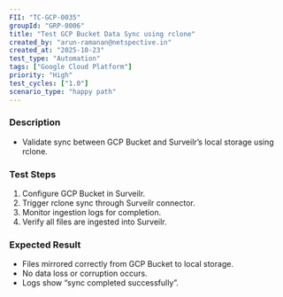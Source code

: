 ```yaml
---
FII: "TC-GCP-0035"
groupId: "GRP-0006"
title: "Test GCP Bucket Data Sync using rclone"
created_by: "arun-ramanan@netspective.in"
created_at: "2025-10-23"
test_type: "Automation"
tags: ["Google Cloud Platform"]
priority: "High"
test_cycles: ["1.0"]
scenario_type: "happy path"
---
```

### Description
- Validate sync between GCP Bucket and Surveilr’s local storage using rclone.

### Test Steps
1. Configure GCP Bucket in Surveilr.  
2. Trigger rclone sync through Surveilr connector.  
3. Monitor ingestion logs for completion.  
4. Verify all files are ingested into Surveilr.

### Expected Result
- Files mirrored correctly from GCP Bucket to local storage.  
- No data loss or corruption occurs.  
- Logs show “sync completed successfully”.
